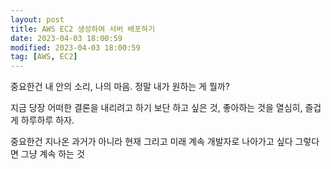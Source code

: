 ```yaml
---
layout: post
title: AWS EC2 생성하여 서버 배포하기
date: 2023-04-03 18:00:59
modified: 2023-04-03 18:00:59
tag: [AWS, EC2]
---
```


중요한건 내 안의 소리, 나의 마음.
정말 내가 원하는 게 뭘까?

지금 당장 어떠한 결론을 내리려고 하기 보단
하고 싶은 것, 좋아하는 것을 열심히, 즐겁게 하루하루 하자.

중요한건 지나온 과거가 아니라 현재 그리고 미래
계속 개발자로 나아가고 싶다
그렇다면 그냥 계속 하는 것

